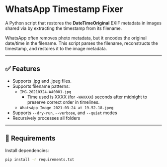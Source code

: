 # WhatsApp Timestamp Fixer

A Python script that restores the **DateTimeOriginal** EXIF metadata in images shared via by extracting the timestamp from its filename.

WhatsApp often removes photo metadata, but it encodes the original date/time in the filename. This script parses the filename, reconstructs the timestamp, and restores it to the image metadata.

---

## ✅ Features

- Supports .jpg and .jpeg files.
- Supports filename patterns:
  - `IMG-20210324-WA0001.jpg`
    - Time used is XXXX (for `-WAXXXX`) seconds after midnight to preserve correct order in timelines.
  - `WhatsApp Image 2021-03-24 at 19.52.18.jpeg`
- Supports `--dry-run`, `--verbose`, and `--quiet` modes
- Recursively processes all folders

---

## 🧰 Requirements

Install dependencies:

```bash
pip install -r requirements.txt
